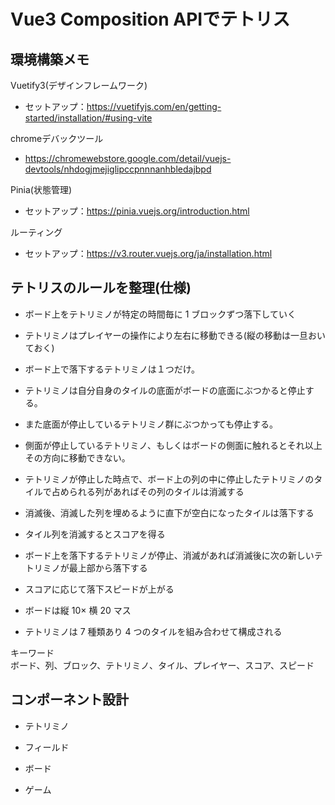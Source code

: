 # Vue3 Composition APIでテトリス

## 環境構築メモ

Vuetify3(デザインフレームワーク)

- セットアップ：https://vuetifyjs.com/en/getting-started/installation/#using-vite

chromeデバックツール

- https://chromewebstore.google.com/detail/vuejs-devtools/nhdogjmejiglipccpnnnanhbledajbpd

Pinia(状態管理)

- セットアップ：https://pinia.vuejs.org/introduction.html

ルーティング

- セットアップ：https://v3.router.vuejs.org/ja/installation.html

## テトリスのルールを整理(仕様)

- ボード上をテトリミノが特定の時間毎に 1 ブロックずつ落下していく
- テトリミノはプレイヤーの操作により左右に移動できる(縦の移動は一旦おいておく)
- ボード上で落下するテトリミノは１つだけ。
- テトリミノは自分自身のタイルの底面がボードの底面にぶつかると停止する。
- また底面が停止しているテトリミノ群にぶつかっても停止する。
- 側面が停止しているテトリミノ、もしくはボードの側面に触れるとそれ以上その方向に移動できない。
- テトリミノが停止した時点で、ボード上の列の中に停止したテトリミノのタイルで占められる列があればその列のタイルは消滅する
- 消滅後、消滅した列を埋めるように直下が空白になったタイルは落下する
- タイル列を消滅するとスコアを得る
- ボード上を落下するテトリミノが停止、消滅があれば消滅後に次の新しいテトリミノが最上部から落下する
- スコアに応じて落下スピードが上がる

- ボードは縦 10× 横 20 マス
- テトリミノは 7 種類あり 4 つのタイルを組み合わせて構成される

キーワード  
ボード、列、ブロック、テトリミノ、タイル、プレイヤー、スコア、スピード

## コンポーネント設計

- テトリミノ

- フィールド

- ボード

- ゲーム
